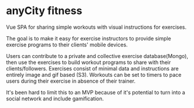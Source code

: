 # anyCity fitness
Vue SPA for sharing simple workouts with visual instructions for exercises.

The goal is to make it easy for exercise instructors to provide simple exercise programs to their clients' mobile devices.

Users can contribute to a private and collective exercise database(Mongo), then use the exercises to build workout programs
to share with their clients/followers. Exercises consist of minimal data and instructions are entirely image and gif based (S3).
Workouts can be set to timers to pace users during their exercise in absence of their trainer.

It's been hard to limit this to an MVP because of it's potential to turn into a social network and include gamification.
